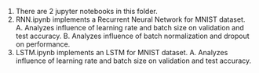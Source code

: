 1. There are 2 jupyter notebooks in this folder.
2. RNN.ipynb implements a Recurrent Neural Network for MNIST dataset.
    A. Analyzes influence of learning rate and batch size on validation and test accuracy.
    B. Analyzes influence of batch normalization and dropout on performance. 
3. LSTM.ipynb implements an LSTM for MNIST dataset. 
    A. Analyzes influence of learning rate and batch size on validation and test accuracy.
